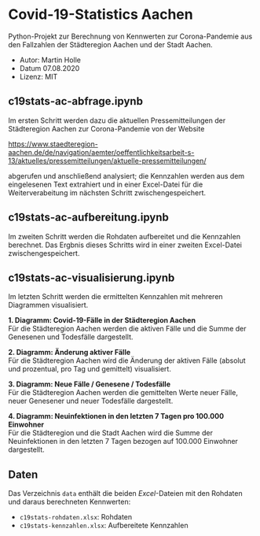 # Covid-19-Statistics Aachen

Python-Projekt zur Berechnung von Kennwerten zur Corona-Pandemie aus den Fallzahlen der Städteregion Aachen und der Stadt Aachen. 

- Autor: Martin Holle
- Datum 07.08.2020
- Lizenz: MIT

## c19stats-ac-abfrage.ipynb

Im ersten Schritt werden dazu die aktuellen Pressemitteilungen der Städteregion Aachen zur Corona-Pandemie von der Website

https://www.staedteregion-aachen.de/de/navigation/aemter/oeffentlichkeitsarbeit-s-13/aktuelles/pressemitteilungen/aktuelle-pressemitteilungen/

abgerufen und anschließend analysiert; die Kennzahlen werden aus dem eingelesenen Text extrahiert und in einer Excel-Datei  für die Weiterverabeitung im nächsten Schritt zwischengespeichert.

## c19stats-ac-aufbereitung.ipynb

Im zweiten Schritt werden die Rohdaten aufbereitet und die Kennzahlen berechnet. Das Ergbnis dieses Schritts wird in einer zweiten Excel-Datei zwischengespeichert.

## c19stats-ac-visualisierung.ipynb

Im letzten Schritt werden die ermittelten Kennzahlen mit mehreren Diagrammen visualisiert.

**1. Diagramm: Covid-19-Fälle in der Städteregion Aachen**<br/>
Für die Städteregion Aachen werden die aktiven Fälle und die Summe der Genesenen und Todesfälle dargestellt.

**2. Diagramm: Änderung aktiver Fälle**<br/>
Für die Städteregion Aachen wird die Änderung der aktiven Fälle (absolut und prozentual, pro Tag und gemittelt) visualisiert.

**3. Diagramm: Neue Fälle / Genesene / Todesfälle**<br/>
Für die Städteregion Aachen werden die gemittelten Werte neuer Fälle, neuer Genesener und neuer Todesfälle dargestellt.

**4. Diagramm: Neuinfektionen in den letzten 7 Tagen pro 100.000 Einwohner**<br/>
Für die Städteregion und die Stadt Aachen wird die Summe der Neuinfektionen in den letzten 7 Tagen bezogen auf 100.000 Einwohner dargestellt.

## Daten

Das Verzeichnis `data` enthält die beiden _Excel_-Dateien mit den Rohdaten und daraus berechneten Kennwerten:

- `c19stats-rohdaten.xlsx`: Rohdaten
- `c19stats-kennzahlen.xlsx`: Aufbereitete Kennzahlen


